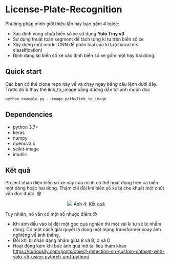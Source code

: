 # License-Plate-Recognition
Phương pháp mình giới thiệu lần này bao gồm 4 bước: <br>

* Xác định vùng chứa biển số xe sử dụng **Yolo Tiny v3** 
* Sử dụng thuật toán segment để tách từng kí tự trên biển số xe
* Xây dựng một model CNN để phân loại các kí tự(characters classification)
* Định dạng lại biển số xe xác định biển số xe gồm một hay hai dòng.

## Quick start
Các bạn có thể clone repo này về và chạy ngay bằng câu lệnh dưới đây. Trước đó b thay thế link_to_image bằng đường dẫn tới ảnh muốn đọc
```
python example.py --image_path=link_to_image 
```

## Dependencies
* python 3.7+
* keras
* numpy
* opencv3.x
* scikit-image
* imutils

 ## Kết quả
   Project nhận diện biển số xe này của mình có thể hoạt động trên cả biển một dòng hoặc hai dòng. Thậm chí đôi khi biển số xe bị che khuất một chút vẫn đọc được. :sunglasses:
   <p align="center" >
   <img src="https://images.viblo.asia/877154c3-929f-431c-a728-4a994acf6869.png" >
    Ảnh 4:  Kết quả
</p>

Tuy nhiên, nó vẫn có một số nhược điểm::worried:

* Khi ảnh đầu vào bị đặt một góc quá nghiên thì một vài kí tự sẽ bị nhầm dòng. Có một cách giải quyết là dùng một mạng transformer xoay ảnh nghiêng về ảnh thẳng.
* Đôi khi bị nhận dạng nhầm giữa 8 và B, 0 và D
*  Hoạt động kém khi bức ảnh quá mờ
tai lieu tham khao
https://curiousily.com/posts/object-detection-on-custom-dataset-with-yolo-v5-using-pytorch-and-python/ 
